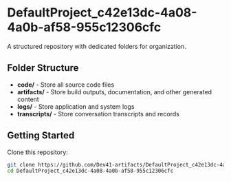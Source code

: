 # DefaultProject_c42e13dc-4a08-4a0b-af58-955c12306cfc
A structured repository with dedicated folders for organization.

## Folder Structure

- **code/** - Store all source code files
- **artifacts/** - Store build outputs, documentation, and other generated content
- **logs/** - Store application and system logs
- **transcripts/** - Store conversation transcripts and records

## Getting Started

Clone this repository:
```bash
git clone https://github.com/Dev41-artifacts/DefaultProject_c42e13dc-4a08-4a0b-af58-955c12306cfc
cd DefaultProject_c42e13dc-4a08-4a0b-af58-955c12306cfc
```
